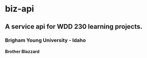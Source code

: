 # biz-api
## A service api for WDD 230 learning projects.
### Brigham Young University - Idaho
#### Brother Blazzard
